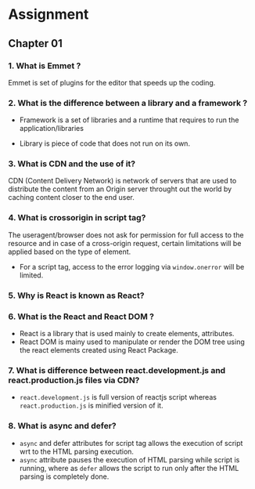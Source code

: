 # Assignment

## Chapter 01

### 1. What is Emmet ?

 Emmet is set of plugins for the editor that speeds up the coding.

### 2. What is the difference between a library and a framework ?

* Framework is a set of libraries and a runtime that requires to run the application/libraries

* Library is piece of code that does not run on its own.

### 3. What is CDN and the use of it?

  CDN (Content Delivery Network) is network of servers that are used to distribute the content from an Origin server throught out the world by caching content closer to the end user.

### 4. What is crossorigin in script tag?

 The useragent/browser does not ask for permission for full access to the resource and in case of a cross-origin request, certain limitations will be applied based on the type of element.

* For a script tag, access to the error logging via `window.onerror` will be limited.

### 5. Why is React is known as React?

### 6. What is the React and React DOM ?

* React is a library that is used mainly to create elements, attributes.
* React DOM is mainy used to manipulate or render the DOM tree using the react elements created using React Package.

### 7. What is difference between react.development.js and react.production.js files via CDN?

* `react.development.js` is full version of reactjs script whereas `react.production.js` is minified version of it.

### 8. What is async and defer?

* `async` and defer attributes for script tag allows the execution of script wrt to the HTML parsing execution.
* `async` attribute pauses the execution of HTML parsing while script is running, where as `defer` allows the script to run only after the HTML parsing is completely done.
